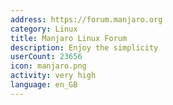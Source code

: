 ```yaml
---
address: https://forum.manjaro.org
category: Linux
title: Manjaro Linux Forum
description: Enjoy the simplicity
userCount: 23656
icon: manjaro.png
activity: very high
language: en_GB
---
```

